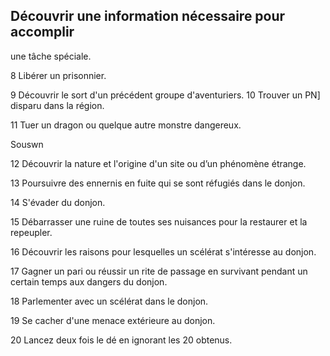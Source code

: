 ## Découvrir une information nécessaire pour accomplir

une tâche spéciale.

8  Libérer un prisonnier.

9 Découvrir le sort d'un précédent groupe d'aventuriers.
10 Trouver un PN] disparu dans la région.

11 Tuer un dragon ou quelque autre monstre dangereux.

Souswn

12 Découvrir la nature et l'origine d'un site ou d’un
phénomène étrange.

13 Poursuivre des ennernis en fuite qui se sont réfugiés
dans le donjon.

14 S'évader du donjon.

15 Débarrasser une ruine de toutes ses nuisances pour
la restaurer et la repeupler.

16 Découvrir les raisons pour lesquelles un scélérat
s'intéresse au donjon.

17 Gagner un pari ou réussir un rite de passage en survivant
pendant un certain temps aux dangers du donjon.

18  Parlementer avec un scélérat dans le donjon.

19 Se cacher d'une menace extérieure au donjon.

20 Lancez deux fois le dé en ignorant les 20 obtenus.
